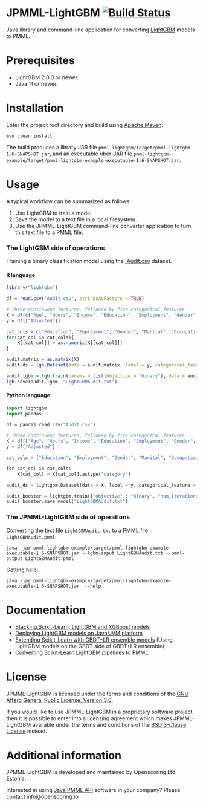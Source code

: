 JPMML-LightGBM [![Build Status](https://github.com/jpmml/jpmml-lightgbm/workflows/maven/badge.svg)](https://github.com/jpmml/jpmml-lightgbm/actions?query=workflow%3A%22maven%22)
==============

Java library and command-line application for converting [LightGBM](https://github.com/Microsoft/LightGBM) models to PMML.

# Prerequisites #

* LightGBM 2.0.0 or newer.
* Java 11 or newer.

# Installation #

Enter the project root directory and build using [Apache Maven](https://maven.apache.org/):
```
mvn clean install
```

The build produces a library JAR file `pmml-lightgbm/target/pmml-lightgbm-1.6-SNAPSHOT.jar`, and an executable uber-JAR file `pmml-lightgbm-example/target/pmml-lightgbm-example-executable-1.6-SNAPSHOT.jar`.

# Usage #

A typical workflow can be summarized as follows:

1. Use LightGBM to train a model.
2. Save the model to a text file in a local filesystem.
3. Use the JPMML-LightGBM command-line converter application to turn this text file to a PMML file.

### The LightGBM side of operations

Training a binary classification model using the [`Audit.csv](https://github.com/jpmml/jpmml-lightgbm/blob/master/pmml-lightgbm/src/test/resources/csv/Audit.csv) dataset.

#### R language

```R
library("lightgbm")

df = read.csv("Audit.csv", stringsAsFactors = TRUE)

# Three continuous features, followed by five categorical features
X = df[c("Age", "Hours", "Income", "Education", "Employment", "Gender", "Marital", "Occupation")]
y = df[["Adjusted"]]

cat_cols = c("Education", "Employment", "Gender", "Marital", "Occupation")
for(cat_col in cat_cols){
	X[[cat_col]] = as.numeric(X[[cat_col]])
}

audit.matrix = as.matrix(X)
audit.ds = lgb.Dataset(data = audit.matrix, label = y, categorical_feature = cat_cols)

audit.lgbm = lgb.train(params = list(objective = "binary"), data = audit.ds, nrounds = 131)
lgb.save(audit.lgbm, "LightGBMAudit.txt")
```

#### Python language

```python
import lightgbm
import pandas

df = pandas.read_csv("Audit.csv")

# Three continuous features, followed by five categorical features
X = df[["Age", "Hours", "Income", "Education", "Employment", "Gender", "Marital", "Occupation"]]
y = df["Adjusted"]

cat_cols = ["Education", "Employment", "Gender", "Marital", "Occupation"]

for cat_col in cat_cols:
	X[cat_col] = X[cat_col].astype("category")

audit_ds = lightgbm.Dataset(data = X, label = y, categorical_feature = cat_cols)

audit_booster = lightgbm.train({"objective" : "binary", "num_iterations" : 131}, audit_ds)
audit_booster.save_model("LightGBMAudit.txt")
```

### The JPMML-LightGBM side of operations

Converting the text file `LightGBMAudit.txt` to a PMML file `LightGBMAudit.pmml`:
```
java -jar pmml-lightgbm-example/target/pmml-lightgbm-example-executable-1.6-SNAPSHOT.jar --lgbm-input LightGBMAudit.txt --pmml-output LightGBMAudit.pmml
```

Getting help:
```
java -jar pmml-lightgbm-example/target/pmml-lightgbm-example-executable-1.6-SNAPSHOT.jar  --help
```

# Documentation #

* [Stacking Scikit-Learn, LightGBM and XGBoost models](https://openscoring.io/blog/2020/01/02/stacking_sklearn_lightgbm_xgboost/)
* [Deploying LightGBM models on Java/JVM platform](https://openscoring.io/blog/2019/12/03/deploying_lightgbm_java/)
* [Extending Scikit-Learn with GBDT+LR ensemble models](https://openscoring.io/blog/2019/06/19/sklearn_gbdt_lr_ensemble/) (Using LightGBM models on the GBDT side of GBDT+LR ensemble)
* [Converting Scikit-Learn LightGBM pipelines to PMML](https://openscoring.io/blog/2019/04/07/converting_sklearn_lightgbm_pipeline_pmml/)

# License #

JPMML-LightGBM is licensed under the terms and conditions of the [GNU Affero General Public License, Version 3.0](https://www.gnu.org/licenses/agpl-3.0.html).

If you would like to use JPMML-LightGBM in a proprietary software project, then it is possible to enter into a licensing agreement which makes JPMML-LightGBM available under the terms and conditions of the [BSD 3-Clause License](https://opensource.org/licenses/BSD-3-Clause) instead.

# Additional information #

JPMML-LightGBM is developed and maintained by Openscoring Ltd, Estonia.

Interested in using [Java PMML API](https://github.com/jpmml) software in your company? Please contact [info@openscoring.io](mailto:info@openscoring.io)
